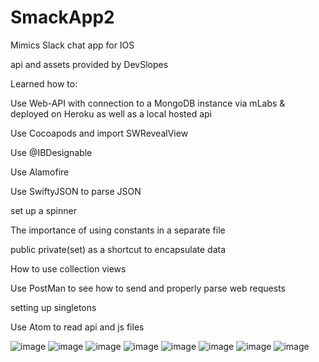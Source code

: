 # SmackApp2

Mimics Slack chat app for IOS

api and assets provided by DevSlopes

Learned how to:

Use Web-API with connection to a MongoDB instance via mLabs & deployed on Heroku as well as a local hosted api

Use Cocoapods and import SWRevealView

Use @IBDesignable 

Use Alamofire

Use SwiftyJSON to parse JSON 

set up a spinner

The importance of using constants in a separate file

public private(set) as a shortcut to encapsulate data

How to use collection views

Use PostMan to see how to send and properly parse web requests 

setting up singletons

Use Atom to read api and js files

![image](https://github.com/sabrisonmez54/SmackApp2/blob/master/Smack%20Mockups/1%20Home.png)
![image](https://github.com/sabrisonmez54/SmackApp2/blob/master/Smack%20Mockups/2%20Login.png)
![image](https://github.com/sabrisonmez54/SmackApp2/blob/master/Smack%20Mockups/3%20Create%20Account.png)
![image](https://github.com/sabrisonmez54/SmackApp2/blob/master/Smack%20Mockups/4%20Avatar%20Picker.png)
![image](https://github.com/sabrisonmez54/SmackApp2/blob/master/Smack%20Mockups/5%20Menu.png)
![image](https://github.com/sabrisonmez54/SmackApp2/blob/master/Smack%20Mockups/6%20Profile.png)
![image](https://github.com/sabrisonmez54/SmackApp2/blob/master/Smack%20Mockups/7%20Add%20Channel.png)
![image](https://github.com/sabrisonmez54/SmackApp2/blob/master/Smack%20Mockups/8%20Typing.png)
